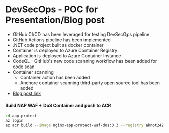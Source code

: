 # DevSecOps - POC for Presentation/Blog post

- GitHub CI/CD has been leveraged for testing DevSecOps pipeline
- GitHub Actions pipeline has been implemented
- .NET code project built as docker container
- Container is deployed to Azure Container Registry
- Application is deployed to Azure Container Instance
- CodeQL - GitHub's new code scanning workflow has been added for code scan
- Container scanning
  - Container action has been added
  - Anchore container scanning third-party open source tool has been added
- [Blog post link](https://www.ais.com/devsecops-with-github-actions/)


#### Build NAP WAF + DoS Container and push to ACR
``` bash
cd app-protect
az login
az acr build --image nginx-app-protect-waf-dos:3.3 --registry aknot242 --file Base-Dockerfile .
```
